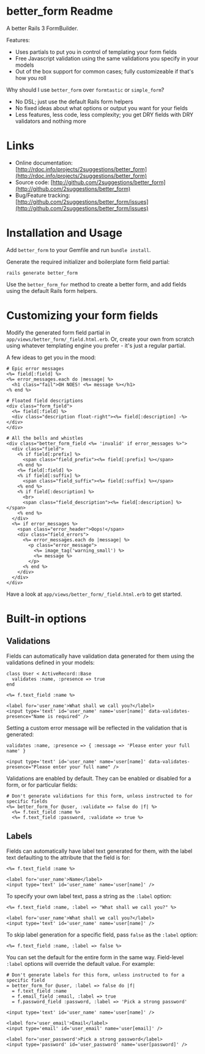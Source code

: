 better_form Readme
==================

A better Rails 3 FormBuilder.

Features:

* Uses partials to put you in control of templating your form fields
* Free Javascript validation using the same validations you specify in your models
* Out of the box support for common cases; fully customizeable if that's how you roll

Why should I use `better_form` over `formtastic` or `simple_form`?

* No DSL; just use the default Rails form helpers
* No fixed ideas about what options or output you want for your fields
* Less features, less code, less complexity; you get DRY fields with DRY validators and nothing more

Links
=====

* Online documentation: [http://rdoc.info/projects/2suggestions/better_form](http://rdoc.info/projects/2suggestions/better_form)
* Source code: [http://github.com/2suggestions/better_form](http://github.com/2suggestions/better_form)
* Bug/Feature tracking: [http://github.com/2suggestions/better_form/issues](http://github.com/2suggestions/better_form/issues)

Installation and Usage
======================

Add `better_form` to your Gemfile and run `bundle install`.

Generate the required initializer and boilerplate form field partial:

    rails generate better_form

Use the `better_form_for` method to create a better form, and add fields using the default Rails form helpers.

Customizing your form fields
============================

Modify the generated form field partial in `app/views/better_form/_field.html.erb`. Or, create your own from scratch using whatever templating engine you prefer - it's just a regular partial.

A few ideas to get you in the mood:

    # Epic error messages
    <%= field[:field] %>
    <%= error_messages.each do |message| %>
      <h1 class="fail">OH NOES! <%= message %></h1>
    <% end %>

    # Floated field descriptions
    <div class="form_field">
      <%= field[:field] %>
      <div class="description float-right"><%= field[:description] -%></div>
    </div>

    # All the bells and whistles
    <div class="better_form_field <%= 'invalid' if error_messages %>">
      <div class="field">
        <% if field[:prefix] %>
          <span class="field_prefix"><%= field[:prefix] %></span>
        <% end %>
        <%= field[:field] %>
        <% if field[:suffix] %>
          <span class="field_suffix"><%= field[:suffix] %></span>
        <% end %>
        <% if field[:description] %>
          <br>
          <span class="field_description"><%= field[:description] %></span>
        <% end %>
      </div>
      <%= if error_messages %>
        <span class="error_header">Oops!</span>
        <div class="field_errors">
          <%= error_messages.each do |message| %>
            <p class="error_message">
              <%= image_tag('warning_small') %>
              <%= message %>
            </p>
          <% end %>
        </div>
      </div>
    </div>

Have a look at `app/views/better_form/_field.html.erb` to get started.

Built-in options
================

Validations
-----------

Fields can automatically have validation data generated for them using the validations defined in your models:

    class User < ActiveRecord::Base
      validates :name, :presence => true
    end

    <%= f.text_field :name %>

    <label for='user_name'>What shall we call you?</label>
    <input type='text' id='user_name' name='user[name]' data-validates-presence="Name is required" />

Setting a custom error message will be reflected in the validation that is generated:

    validates :name, :presence => { :message => 'Please enter your full name' }

    <input type='text' id='user_name' name='user[name]' data-validates-presence="Please enter your full name" />

Validations are enabled by default. They can be enabled or disabled for a form, or for particular fields:

    # Don't generate validations for this form, unless instructed to for specific fields
    <%= better_form_for @user, :validate => false do |f| %>
      <%= f.text_field :name %>
      <%= f.text_field :password, :validate => true %>

Labels
------

Fields can automatically have label text generated for them, with the label text defaulting to the attribute that the field is for:

    <%= f.text_field :name %>

    <label for='user_name'>Name</label>
    <input type='text' id='user_name' name='user[name]' />

To specify your own label text, pass a string as the `:label` option:

    <%= f.text_field :name, :label => "What shall we call you?" %>

    <label for='user_name'>What shall we call you?</label>
    <input type='text' id='user_name' name='user[name]' />

To skip label generation for a specific field, pass `false` as the `:label` option:

    <%= f.text_field :name, :label => false %>

You can set the default for the entire form in the same way. Field-level `:label` options will override the default value. For example:

    # Don't generate labels for this form, unless instructed to for a specific field
    = better_form_for @user, :label => false do |f|
      = f.text_field :name
      = f.email_field :email, :label => true
      = f.password_field :password, :label => 'Pick a strong password'

    <input type='text' id='user_name' name='user[name]' />

    <label for='user_email'>Email</label>
    <input type='email' id='user_email' name='user[email]' />

    <label for='user_password'>Pick a strong password</label>
    <input type='password' id='user_password' name='user[password]' />
